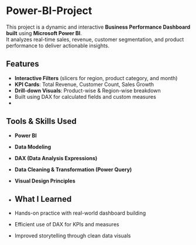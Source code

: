 # Power-BI-Project
This project is a dynamic and interactive **Business Performance Dashboard built** using **Microsoft Power BI**.  
It analyzes real-time sales, revenue, customer segmentation, and product performance to deliver actionable insights.

## Features
- **Interactive Filters** (slicers for region, product category, and month)
- **KPI Cards**: Total Revenue, Customer Count, Sales Growth
- **Drill-down Visuals**: Product-wise & Region-wise breakdown
-  Built using DAX for calculated fields and custom measures
-  
## Tools & Skills Used
- **Power BI**
- **Data Modeling**
- **DAX (Data Analysis Expressions)**
- **Data Cleaning & Transformation (Power Query)**
- **Visual Design Principles**

- ## What I Learned
- Hands-on practice with real-world dashboard building
- Efficient use of DAX for KPIs and measures
- Improved storytelling through clean data visuals
